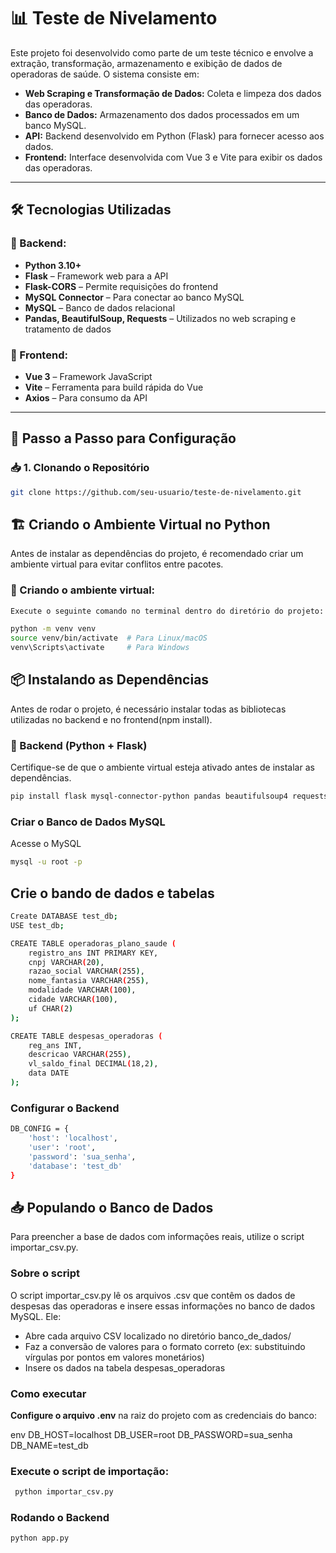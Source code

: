# 📊 Teste de Nivelamento

Este projeto foi desenvolvido como parte de um teste técnico e envolve a extração, transformação, armazenamento e exibição de dados de operadoras de saúde. O sistema consiste em:

- **Web Scraping e Transformação de Dados:** Coleta e limpeza dos dados das operadoras.
- **Banco de Dados:** Armazenamento dos dados processados em um banco MySQL.
- **API:** Backend desenvolvido em Python (Flask) para fornecer acesso aos dados.
- **Frontend:** Interface desenvolvida com Vue 3 e Vite para exibir os dados das operadoras.

---

## 🛠 **Tecnologias Utilizadas**

### 📌 Backend:

- **Python 3.10+**
- **Flask** – Framework web para a API
- **Flask-CORS** – Permite requisições do frontend
- **MySQL Connector** – Para conectar ao banco MySQL
- **MySQL** – Banco de dados relacional
- **Pandas, BeautifulSoup, Requests** – Utilizados no web scraping e tratamento de dados

### 🎨 Frontend:

- **Vue 3** – Framework JavaScript
- **Vite** – Ferramenta para build rápida do Vue
- **Axios** – Para consumo da API

---

## 🚀 **Passo a Passo para Configuração**

### 📥 **1. Clonando o Repositório**

````bash
git clone https://github.com/seu-usuario/teste-de-nivelamento.git
````


## 🏗️ Criando o Ambiente Virtual no Python

Antes de instalar as dependências do projeto, é recomendado criar um ambiente virtual para evitar conflitos entre pacotes.

### 📌 Criando o ambiente virtual:

````bash
Execute o seguinte comando no terminal dentro do diretório do projeto:

python -m venv venv
source venv/bin/activate  # Para Linux/macOS
venv\Scripts\activate     # Para Windows
````

## 📦 Instalando as Dependências

Antes de rodar o projeto, é necessário instalar todas as bibliotecas utilizadas no backend e no frontend(npm install).

### 🔹 Backend (Python + Flask)

Certifique-se de que o ambiente virtual esteja ativado antes de instalar as dependências.

```bash
pip install flask mysql-connector-python pandas beautifulsoup4 requests flask-cors
````

### Criar o Banco de Dados MySQL

Acesse o MySQL
```bash
mysql -u root -p
````

## Crie o bando de dados e tabelas

```bash
Create DATABASE test_db;
USE test_db;

CREATE TABLE operadoras_plano_saude (
    registro_ans INT PRIMARY KEY,
    cnpj VARCHAR(20),
    razao_social VARCHAR(255),
    nome_fantasia VARCHAR(255),
    modalidade VARCHAR(100),
    cidade VARCHAR(100),
    uf CHAR(2)
);

CREATE TABLE despesas_operadoras (
    reg_ans INT,
    descricao VARCHAR(255),
    vl_saldo_final DECIMAL(18,2),
    data DATE
);
````

### Configurar o Backend

```bash
DB_CONFIG = {
    'host': 'localhost',
    'user': 'root',
    'password': 'sua_senha',
    'database': 'test_db'
}
````

## 📥 **Populando o Banco de Dados**

Para preencher a base de dados com informações reais, utilize o script importar_csv.py.

### **Sobre o script**
O script importar_csv.py lê os arquivos .csv que contêm os dados de despesas das operadoras e insere essas informações no banco de dados MySQL. Ele:

- Abre cada arquivo CSV localizado no diretório banco_de_dados/
- Faz a conversão de valores para o formato correto (ex: substituindo vírgulas por pontos em valores monetários)
- Insere os dados na tabela despesas_operadoras

### **Como executar**

 **Configure o arquivo .env** na raiz do projeto com as credenciais do banco:
   
env
   DB_HOST=localhost
   DB_USER=root
   DB_PASSWORD=sua_senha
   DB_NAME=test_db

   ### Execute o script de importação:

   ```bash
    python importar_csv.py
   ```


### Rodando o Backend

```bash
python app.py
````
